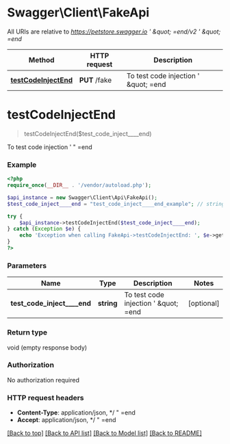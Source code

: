 # Swagger\Client\FakeApi

All URIs are relative to *https://petstore.swagger.io  &#39; \&quot; &#x3D;end/v2  &#39; \&quot; &#x3D;end*

Method | HTTP request | Description
------------- | ------------- | -------------
[**testCodeInjectEnd**](FakeApi.md#testCodeInjectEnd) | **PUT** /fake | To test code injection  &#39; \&quot; &#x3D;end


# **testCodeInjectEnd**
> testCodeInjectEnd($test_code_inject____end)

To test code injection  ' \" =end

### Example
```php
<?php
require_once(__DIR__ . '/vendor/autoload.php');

$api_instance = new Swagger\Client\Api\FakeApi();
$test_code_inject____end = "test_code_inject____end_example"; // string | To test code injection  ' \" =end

try {
    $api_instance->testCodeInjectEnd($test_code_inject____end);
} catch (Exception $e) {
    echo 'Exception when calling FakeApi->testCodeInjectEnd: ', $e->getMessage(), PHP_EOL;
}
?>
```

### Parameters

Name | Type | Description  | Notes
------------- | ------------- | ------------- | -------------
 **test_code_inject____end** | **string**| To test code injection  &#39; \&quot; &#x3D;end | [optional]

### Return type

void (empty response body)

### Authorization

No authorization required

### HTTP request headers

 - **Content-Type**: application/json, */  " =end
 - **Accept**: application/json, */  " =end

[[Back to top]](#) [[Back to API list]](../../README.md#documentation-for-api-endpoints) [[Back to Model list]](../../README.md#documentation-for-models) [[Back to README]](../../README.md)

